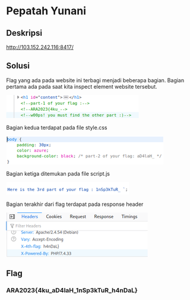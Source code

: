 # Pepatah Yunani

## Deskripsi
http://103.152.242.116:8417/

## Solusi
Flag yang ada pada website ini terbagi menjadi beberapa bagian. Bagian pertama ada pada saat kita inspect element website tersebut.

![First part of the flag](./1.png)

Bagian kedua terdapat pada file style.css

![Second part of the flag](./2.png)

Bagian ketiga ditemukan pada file script.js

![Third part of the flag](./3.png)

Bagian terakhir dari flag terdapat pada response header

![Last part of the flag](./4.png)

## Flag
### ARA2023{4ku_aD4laH_1nSp3kTuR_h4nDaL}
